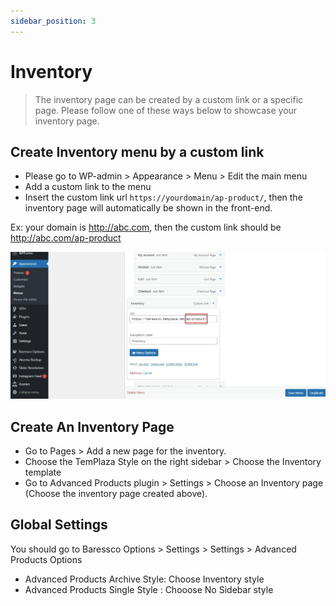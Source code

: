 ```yaml
---
sidebar_position: 3
---
```

# Inventory

> The inventory page can be created by a custom link or a specific page. Please follow one of these ways below to showcase your inventory page. 


## Create Inventory menu by a custom link

* Please go to WP-admin > Appearance > Menu > Edit the main menu
* Add a custom link to the menu
* Insert the custom link url `https://yourdomain/ap-product/`, then the inventory page will automatically be shown in the front-end. 

Ex: your domain is http://abc.com, then the custom link should be http://abc.com/ap-product

![Inventory](./img/inventory-slug.jpeg)

## Create An Inventory Page
* Go to Pages > Add a new page for the inventory.
* Choose the TemPlaza Style on the right sidebar > Choose the Inventory template
* Go to Advanced Products plugin > Settings > Choose an Inventory page (Choose the inventory page created above).

## Global Settings 
You should go to Baressco Options > Settings > Settings > Advanced Products Options
* Advanced Products Archive Style: Choose Inventory style
* Advanced Products Single Style : Chooose No Sidebar style

